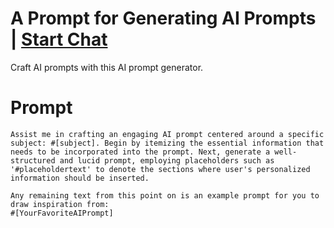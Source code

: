 

# A Prompt for Generating AI Prompts | [Start Chat](https://gptcall.net/chat.html?data=%7B%22contact%22%3A%7B%22id%22%3A%22e4a6af37-ae73-446f-be77-5f08e6c3ce62%22%2C%22flow%22%3Atrue%7D%7D)
Craft AI prompts with this AI prompt generator.

# Prompt

```
Assist me in crafting an engaging AI prompt centered around a specific subject: #[subject]. Begin by itemizing the essential information that needs to be incorporated into the prompt. Next, generate a well-structured and lucid prompt, employing placeholders such as '#placeholdertext' to denote the sections where user's personalized information should be inserted.

Any remaining text from this point on is an example prompt for you to draw inspiration from:
#[YourFavoriteAIPrompt]
```





